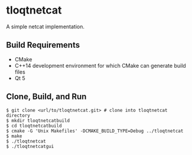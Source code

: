 # tloqtnetcat

A simple netcat implementation.

## Build Requirements

* CMake
* C++14 development environment for which CMake can generate build files
* Qt 5

## Clone, Build, and Run

```
$ git clone <url/to/tloqtnetcat.git> # clone into tloqtnetcat directory
$ mkdir tloqtnetcatbuild
$ cd tloqtnetcatbuild
$ cmake -G 'Unix Makefiles' -DCMAKE_BUILD_TYPE=Debug ../tloqtnetcat
$ make
$ ./tloqtnetcat
$ ./tloqtnetcatgui
```
